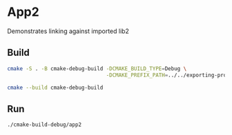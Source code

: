 # App2

Demonstrates linking against imported lib2

## Build

```bash
cmake -S . -B cmake-debug-build -DCMAKE_BUILD_TYPE=Debug \
                                -DCMAKE_PREFIX_PATH=../../exporting-project/cmake-build-debug/install

cmake --build cmake-debug-build
```

## Run

```bash
./cmake-build-debug/app2
```
